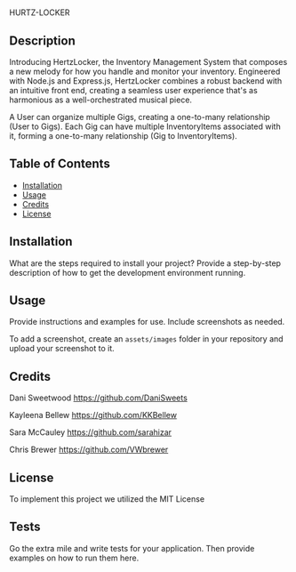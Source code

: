 # <Your-Project-Title>
HURTZ-LOCKER

## Description

Introducing HertzLocker, the Inventory Management System that composes a new melody for how you handle and monitor your inventory. Engineered with Node.js and Express.js, HertzLocker combines a robust backend with an intuitive front end, creating a seamless user experience that's as harmonious as a well-orchestrated musical piece.

A User can organize multiple Gigs, creating a one-to-many relationship (User to Gigs).
Each Gig can have multiple InventoryItems associated with it, forming a one-to-many relationship (Gig to InventoryItems).


## Table of Contents

- [Installation](#installation)
- [Usage](#usage)
- [Credits](#credits)
- [License](#license)

## Installation

What are the steps required to install your project? Provide a step-by-step description of how to get the development environment running.

## Usage

Provide instructions and examples for use. Include screenshots as needed.

To add a screenshot, create an `assets/images` folder in your repository and upload your screenshot to it.


## Credits

Dani Sweetwood
    https://github.com/DaniSweets

Kayleena Bellew
    https://github.com/KKBellew

Sara McCauley
    https://github.com/sarahizar

Chris Brewer
    https://github.com/VWbrewer


## License

To implement this project we utilized the MIT License



## Tests

Go the extra mile and write tests for your application. Then provide examples on how to run them here.